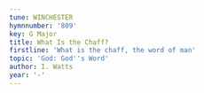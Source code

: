 ```yaml
---
tune: WINCHESTER
hymnnumber: '809'
key: G Major
title: What Is the Chaff?
firstline: 'What is the chaff, the word of man'
topic: 'God: God''s Word'
author: I. Watts
year: '-'
---
```

